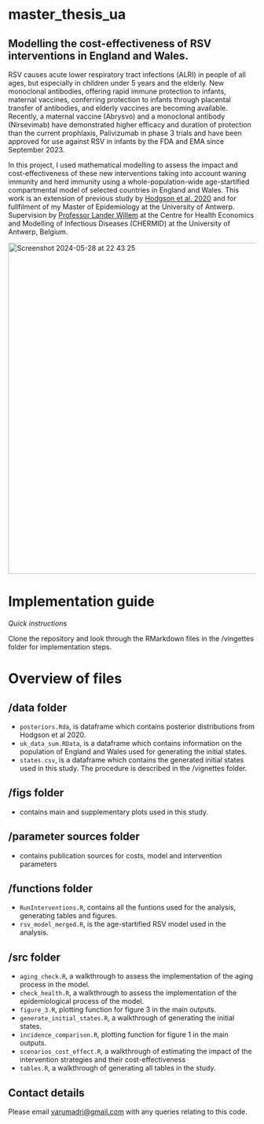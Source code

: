 # master_thesis_ua
## Modelling the cost-effectiveness of RSV interventions in England and Wales. 
RSV causes acute lower respiratory tract infections (ALRI) in people of all ages, but especially in children under 5 years and the elderly. New monoclonal antibodies, offering rapid immune protection to infants, maternal vaccines, conferring protection to infants through placental transfer of antibodies, and elderly vaccines are becoming available. Recently, a maternal vaccine (Abrysvo) and a monoclonal antibody (Nirsevimab) have demonstrated higher efficacy and duration of protection than the current prophlaxis, Palivizumab in phase 3 trials and have been approved for use against RSV in infants by the FDA and EMA since September 2023. 

In this project, I used mathematical modelling to assess the impact and cost-effectiveness of these new interventions taking into account waning immunity and herd immunity using a whole-population-wide age-startified compartmental model of selected countries in England and Wales. This work is an extension of previous study by [Hodgson et al. 2020](https://bmcmedicine.biomedcentral.com/articles/10.1186/s12916-020-01802-8) and for fullfilment of my Master of Epidemiology at the University of Antwerp. Supervision by [Professor Lander Willem](https://www.uantwerpen.be/en/staff/lander-willem/) at the Centre for Health Economics and Modelling of Infectious Diseases (CHERMID) at the University of Antwerp, Belgium. 

<img width="674" alt="Screenshot 2024-05-28 at 22 43 25" src="https://github.com/arumadri/master_thesis_ua/assets/42062974/a457afba-0d56-4b40-8a76-474e256af441">

# Implementation guide 
*Quick instructions*

Clone the repository and look through the RMarkdown files in the /vingettes folder for implementation steps.

# Overview of files 
## /data folder 
+ `posteriors.Rda`, is dataframe which contains posterior distributions from Hodgson et al 2020.
+ `uk_data_sum.RData`, is a dataframe which contains information on the population of England and Wales used for generating the initial states.
+ `states.csv`, is a dataframe which contains the generated initial states used in this study. The procedure is described in the /vignettes folder.

## /figs folder 
+ contains main and supplementary plots used in this study.

## /parameter sources folder
+ contains publication sources for costs, model and intervention parameters

## /functions folder 
+ `RunInterventions.R`, contains all the funtions used for the analysis, generating tables and figures.
+ `rsv_model_merged.R`, is the age-startified RSV model used in the analysis.

## /src folder 
+ `aging_check.R`, a walkthrough to assess the implementation of the aging process in the model.
+ `check_health.R`, a walkthrough to assess the implementation of the epidemiological process of the model.
+ `figure_3.R`, plotting function for figure 3 in the main outputs.
+ `generate_initial_states.R`, a walkthrough of generating the initial states.
+ `incidence_comparison.R`, plotting function for figure 1 in the main outputs.
+ `scenarios_cost_effect.R`, a walkthrough of estimating the impact of the intervention strategies and their cost-effectiveness
+ `tables.R`, a walkthrough of generating all tables in the study.

## Contact details 
Please email [varumadri@gmail.com](varumadri@gmail.com) with any queries relating to this code.
